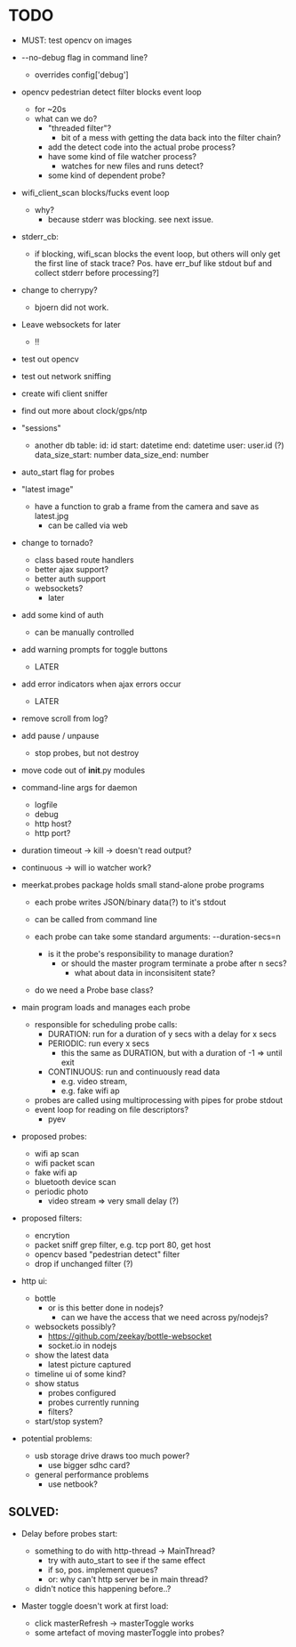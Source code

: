 TODO
==============================================================================

- MUST: test opencv on images

- --no-debug flag in command line?
    - overrides config['debug']

- opencv pedestrian detect filter blocks event loop
    - for ~20s
    - what can we do?
        - "threaded filter"?
            - bit of a mess with getting the data back into the filter chain?
        - add the detect code into the actual probe process?
        - have some kind of file watcher process? 
            -  watches for new files and runs detect?
        - some kind of dependent probe?


- wifi_client_scan blocks/fucks event loop
    - why?
        - because stderr was blocking. see next issue.

- stderr_cb:
    - if blocking, wifi_scan blocks the event loop,
      but others will only get the first line of stack trace?
      Pos. have err_buf like stdout buf and collect stderr before processing?]

- change to cherrypy?
    - bjoern did not work.

- Leave websockets for later
    - !!

- test out opencv
- test out network sniffing
- create wifi client sniffer
- find out more about clock/gps/ntp

- "sessions"
    - another db table:
        id: id
        start: datetime
        end: datetime
        user: user.id (?)
        data_size_start: number
        data_size_end: number

- auto_start flag for probes

- "latest image"
    - have a function to grab a frame from the camera and save as latest.jpg
        - can be called via web

- change to tornado?
    - class based route handlers
    - better ajax support?
    - better auth support
    - websockets?
        - later

- add some kind of auth
    - can be manually controlled

- add warning prompts for toggle buttons
    - LATER
- add error indicators when ajax errors occur
    - LATER

- remove scroll from log?

- add pause / unpause
    - stop probes, but not destroy

- move code out of __init__.py modules

- command-line args for daemon
    - logfile
    - debug
    - http host?
    - http port?

- duration timeout -> kill -> doesn't read output?
- continuous -> will io watcher work?

- meerkat.probes package holds small stand-alone probe programs
    - each probe writes JSON/binary data(?) to it's stdout
    - can be called from command line
    - each probe can take some standard arguments:
        --duration-secs=n
        - is it the probe's responsibility to manage duration?
            - or should the master program terminate a probe after n secs?
                - what about data in inconsisitent state?

    - do we need a Probe base class?


- main program loads and manages each probe
    - responsible for scheduling probe calls:
        - DURATION: run for a duration of y secs with a delay for x secs
        - PERIODIC: run every x secs
            - this the same as DURATION, but with a duration of -1 => until exit
        - CONTINUOUS: run and continuously read data
            - e.g. video stream,
            - e.g. fake wifi ap
    - probes are called using multiprocessing with pipes for probe stdout
    - event loop for reading on file descriptors?
        - pyev

- proposed probes:
    - wifi ap scan
    - wifi packet scan
    - fake wifi ap
    - bluetooth device scan
    - periodic photo
        - video stream => very small delay (?)

- proposed filters:
    - encrytion
    - packet sniff grep filter, e.g. tcp port 80, get host
    - opencv based "pedestrian detect" filter
    - drop if unchanged filter (?)

- http ui:
    - bottle
        - or is this better done in nodejs?
            - can we have the access that we need across py/nodejs?
    - websockets possibly?
        - https://github.com/zeekay/bottle-websocket
        - socket.io in nodejs
    - show the latest data
        - latest picture captured
    - timeline ui of some kind?
    - show status
        - probes configured
        - probes currently running
        - filters?
    - start/stop system?

- potential problems:
    - usb storage drive draws too much power?
        - use bigger sdhc card?
    - general performance problems
        - use netbook?

SOLVED:
------------------------------------------------------------------------------
- Delay before probes start:
    - something to do with http-thread -> MainThread?
        - try with auto_start to see if the same effect
        - if so, pos. implement queues?
        - or: why can't http server be in main thread?
    - didn't notice this happening before..?

- Master toggle doesn't work at first load:
    - click masterRefresh -> masterToggle works
    - some artefact of moving masterToggle into probes?

